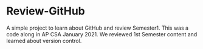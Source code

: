 # Review-GitHub
A simple project to learn about GitHub and review Semester1. This was a code along in AP CSA January 2021. We reviewed 1st Semester content and learned about version control.
